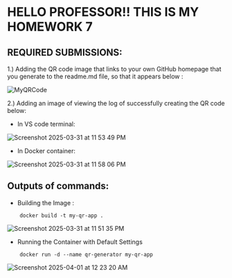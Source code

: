 # HELLO PROFESSOR!! THIS IS MY HOMEWORK 7

## REQUIRED SUBMISSIONS: <br>

1.) Adding the QR code image that links to your own GitHub homepage that you generate to the readme.md file, so that it appears below :

![MyQRCode](https://github.com/user-attachments/assets/e06b044e-5974-4e81-88a2-decfde6da78a)

2.) Adding an image of viewing the log of successfully creating the QR code below:

- In VS code terminal:

![Screenshot 2025-03-31 at 11 53 49 PM](https://github.com/user-attachments/assets/d125254a-2051-4cff-a3ef-9583604a1df0)


- In Docker container:

![Screenshot 2025-03-31 at 11 58 06 PM](https://github.com/user-attachments/assets/564acb7b-8a74-44f7-986f-0e84a79b7c58)

## Outputs of commands:

- Building the Image :

```
    docker build -t my-qr-app .
```

![Screenshot 2025-03-31 at 11 51 35 PM](https://github.com/user-attachments/assets/c0b6d5a1-bf5b-42db-a94c-2cc431295766)


- Running the Container with Default Settings

```
    docker run -d --name qr-generator my-qr-app
```

![Screenshot 2025-04-01 at 12 23 20 AM](https://github.com/user-attachments/assets/6db6f909-24b1-44b6-ad6c-b6faba70ad18)
